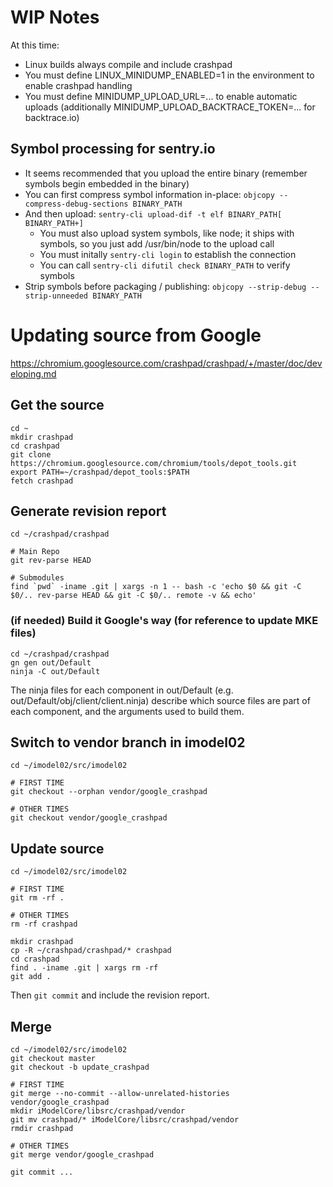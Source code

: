 # WIP Notes

At this time:
- Linux builds always compile and include crashpad
- You must define LINUX_MINIDUMP_ENABLED=1 in the environment to enable crashpad handling
- You must define MINIDUMP_UPLOAD_URL=... to enable automatic uploads (additionally MINIDUMP_UPLOAD_BACKTRACE_TOKEN=... for backtrace.io)

## Symbol processing for sentry.io

- It seems recommended that you upload the entire binary (remember symbols begin embedded in the binary)
- You can first compress symbol information in-place: `objcopy --compress-debug-sections BINARY_PATH`
- And then upload: `sentry-cli upload-dif -t elf BINARY_PATH[ BINARY_PATH+]`
    - You must also upload system symbols, like node; it ships with symbols, so you just add /usr/bin/node to the upload call
    - You must initally `sentry-cli login` to establish the connection
    - You can call `sentry-cli difutil check BINARY_PATH` to verify symbols
- Strip symbols before packaging / publishing: `objcopy --strip-debug --strip-unneeded BINARY_PATH`

# Updating source from Google

https://chromium.googlesource.com/crashpad/crashpad/+/master/doc/developing.md

## Get the source
```
cd ~
mkdir crashpad
cd crashpad
git clone https://chromium.googlesource.com/chromium/tools/depot_tools.git
export PATH=~/crashpad/depot_tools:$PATH
fetch crashpad
```

## Generate revision report
```
cd ~/crashpad/crashpad

# Main Repo
git rev-parse HEAD

# Submodules
find `pwd` -iname .git | xargs -n 1 -- bash -c 'echo $0 && git -C $0/.. rev-parse HEAD && git -C $0/.. remote -v && echo'
```

### (if needed) Build it Google's way (for reference to update MKE files)

```
cd ~/crashpad/crashpad
gn gen out/Default
ninja -C out/Default
```

The ninja files for each component in out/Default (e.g. out/Default/obj/client/client.ninja) describe which source files are part of each component, and the arguments used to build them.

## Switch to vendor branch in imodel02

```
cd ~/imodel02/src/imodel02

# FIRST TIME
git checkout --orphan vendor/google_crashpad

# OTHER TIMES
git checkout vendor/google_crashpad
```

## Update source

```
cd ~/imodel02/src/imodel02

# FIRST TIME
git rm -rf .

# OTHER TIMES
rm -rf crashpad

mkdir crashpad
cp -R ~/crashpad/crashpad/* crashpad
cd crashpad
find . -iname .git | xargs rm -rf
git add .
```

Then `git commit` and include the revision report.

## Merge

```
cd ~/imodel02/src/imodel02
git checkout master
git checkout -b update_crashpad

# FIRST TIME
git merge --no-commit --allow-unrelated-histories vendor/google_crashpad
mkdir iModelCore/libsrc/crashpad/vendor
git mv crashpad/* iModelCore/libsrc/crashpad/vendor
rmdir crashpad

# OTHER TIMES
git merge vendor/google_crashpad

git commit ...
```
